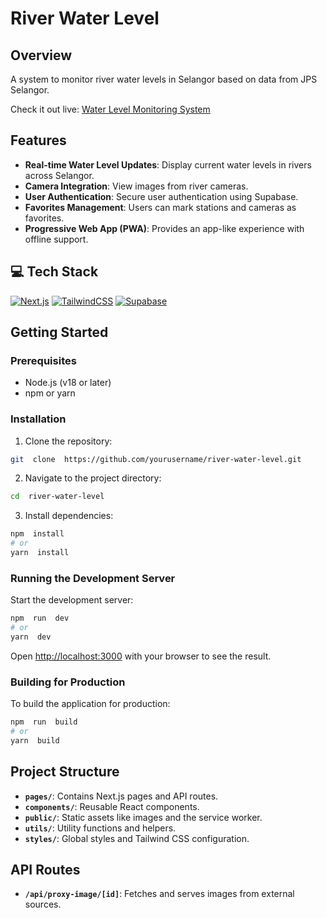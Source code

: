 # River Water Level

## Overview

A system to monitor river water levels in Selangor based on data from JPS Selangor.

Check it out live: [Water Level Monitoring System](https://waterlvl.online)


## Features

- **Real-time Water Level Updates**: Display current water levels in rivers across Selangor.
- **Camera Integration**: View images from river cameras.
- **User Authentication**: Secure user authentication using Supabase.
- **Favorites Management**: Users can mark stations and cameras as favorites.
- **Progressive Web App (PWA)**: Provides an app-like experience with offline support.

## 💻 Tech Stack

[![Next.js](https://img.shields.io/badge/Next.js-black?logo=next.js&logoColor=white)](#)
[![TailwindCSS](https://img.shields.io/badge/Tailwind%20CSS-%2338B2AC.svg?logo=tailwind-css&logoColor=white)](#)
[![Supabase](https://img.shields.io/badge/Supabase-3FCF8E?logo=supabase&logoColor=fff)](#)

## Getting Started

### Prerequisites

- Node.js (v18 or later)
- npm or yarn

### Installation

1. Clone the repository:

```bash
git  clone  https://github.com/yourusername/river-water-level.git
```

2. Navigate to the project directory:

```bash
cd  river-water-level
```

3. Install dependencies:

```bash
npm  install
# or
yarn  install
```

### Running the Development Server

Start the development server:

```bash
npm  run  dev
# or
yarn  dev
```

Open [http://localhost:3000](http://localhost:3000) with your browser to see the result.

### Building for Production

To build the application for production:

```bash
npm  run  build
# or
yarn  build
```
## Project Structure

-  **`pages/`**: Contains Next.js pages and API routes.
-  **`components/`**: Reusable React components.
-  **`public/`**: Static assets like images and the service worker.
-  **`utils/`**: Utility functions and helpers.
-  **`styles/`**: Global styles and Tailwind CSS configuration.

## API Routes

-  **`/api/proxy-image/[id]`**: Fetches and serves images from external sources.
